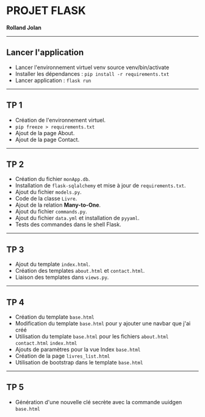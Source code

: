 # PROJET FLASK

**Rolland Jolan**

---

## Lancer l'application
* Lancer l'environnement virtuel venv source venv/bin/activate
* Installer les dépendances : `pip install -r requirements.txt`
* Lancer application : `flask run`

---

## TP 1 

* Création de l'environnement virtuel.
* `pip freeze > requirements.txt`
* Ajout de la page About.
* Ajout de la page Contact.

---

## TP 2 

* Création du fichier `monApp.db`.
* Installation de `flask-sqlalchemy` et mise à jour de `requirements.txt`.
* Ajout du fichier `models.py`.
* Code de la classe `Livre`.
* Ajout de la relation **Many-to-One**.
* Ajout du fichier `commands.py`.
* Ajout du fichier `data.yml` et installation de `pyyaml`.
* Tests des commandes dans le shell Flask.

---

## TP 3 

* Ajout du template `index.html`.
* Création des templates `about.html` et `contact.html`.
* Liaison des templates dans `views.py`.

---

## TP 4

* Création du template `base.html`
* Modification du template `base.html` pour y ajouter une navbar que j'ai créé
* Utilisation du template `base.html` pour les fichiers `about.html` `contact.html` `index.html`
* Ajouts de paramètres pour la vue Index `base.html` 
* Création de la page `livres_list.html`
* Utilisation de bootstrap dans le template `base.html`

---

## TP 5

* Génération d'une nouvelle clé secrète avec la commande uuidgen `base.html`
